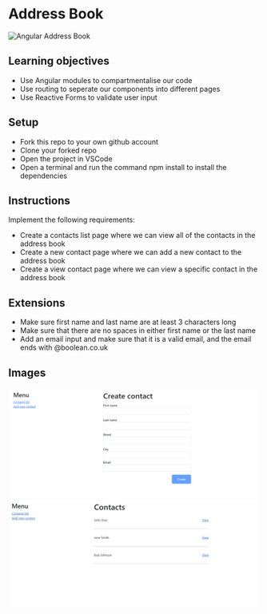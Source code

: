 # Address Book

![Angular Address Book](./images/address-book.gif)

## Learning objectives

- Use Angular modules to compartmentalise our code
- Use routing to seperate our components into different pages
- Use Reactive Forms to validate user input

## Setup

- Fork this repo to your own github account
- Clone your forked repo
- Open the project in VSCode
- Open a terminal and run the command npm install to install the dependencies

## Instructions

Implement the following requirements:

- Create a contacts list page where we can view all of the contacts in the address book
- Create a new contact page where we can add a new contact to the address book
- Create a view contact page where we can view a specific contact in the address book

## Extensions

- Make sure first name and last name are at least 3 characters long
- Make sure that there are no spaces in either first name or the last name
- Add an email input and make sure that it is a valid email, and the email ends with @boolean.co.uk

## Images

![Form Page](./images/form-page.png)
![Contacts Page](./images/contacts.jpg)
